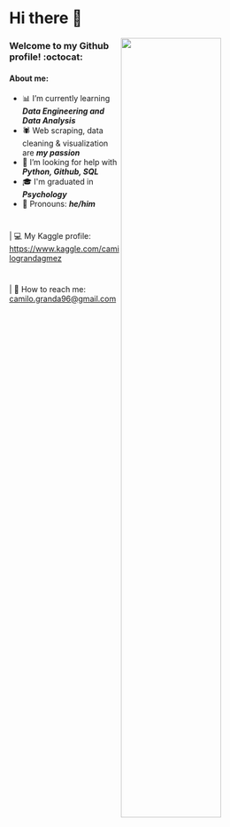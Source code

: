 # Hi there :wave:

<img align="right" width="60%" height="60%" src="https://i.imgur.com/jyXHlTW.gif" >

### Welcome to my Github profile! :octocat:

#### About me:

* 📊 I’m currently learning ***Data Engineering and Data Analysis***
* 🕷️ Web scraping, data cleaning & visualization are ***my passion***
* 🙋 I’m looking for help with ***Python, Github, SQL***
* 🎓 I'm graduated in ***Psychology***
* 👤 Pronouns: ***he/him***
#
| 💻 My Kaggle profile: https://www.kaggle.com/camilograndagmez
#
| 📧 How to reach me: camilo.granda96@gmail.com
